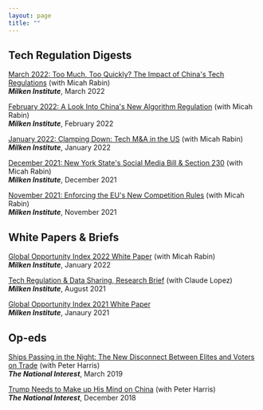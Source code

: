 ```yaml
---
layout: page
title: ""
---
```



## Tech Regulation Digests

[March 2022: Too Much, Too Quickly? The Impact of China's Tech Regulations](https://milkeninstitute.org/article/tech-regulation-digest-march) (with Micah Rabin)<br>
**_Milken Institute_**, March 2022

[February 2022: A Look Into China's New Algorithm Regulation](https://milkeninstitute.org/article/tech-regulation-digest-february-2022) (with Micah Rabin)<br>
**_Milken Institute_**, February 2022

[January 2022: Clamping Down: Tech M&A in the US](https://milkeninstitute.org/article/tech-regulation-digest-january) (with Micah Rabin)<br>
**_Milken Institute_**, January 2022

[December 2021: New York State's Social Media Bill & Section 230](https://milkeninstitute.org/article/tech-regulation-digest-december-social-media) (with Micah Rabin)<br>
**_Milken Institute_**, December 2021

[November 2021: Enforcing the EU's New Competition Rules](https://milkeninstitute.org/article/tech-regulation-digest-november-eu) (with Micah Rabin)<br>
**_Milken Institute_**, November 2021


## White Papers & Briefs

[Global Opportunity Index 2022 White Paper](https://www.researchgate.net/publication/358149375_Global_Opportunity_Index_2022_White_Paper) (with Micah Rabin)<br> **_Milken Institute_**, January 2022

[Tech Regulation & Data Sharing, Research Brief](https://milkeninstitute.org/sites/default/files/2021-08/2021_1pager_tech%26datawQR.pdf) (with Claude Lopez)<br>
**_Milken Institute_**, August 2021

[Global Opportunity Index 2021 White Paper](https://www.researchgate.net/publication/349103780_Global_Opportunity_Index_2021_White_Paper)<br>
**_Milken Institute_**, Janaury 2021


## Op-eds

[Ships Passing in the Night: The New Disconnect Between Elites and Voters on Trade](https://nationalinterest.org/feature/ships-passing-night-new-disconnect-between-elites-and-voters-trade-49592) (with Peter Harris)<br>
**_The National Interest_**, March 2019

[Trump Needs to Make up His Mind on China](https://nationalinterest.org/feature/trump-needs-make-his-mind-china-39842) (with Peter Harris)<br>
**_The National Interest_**, December 2018
